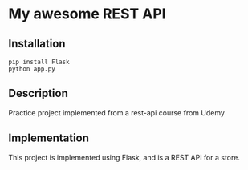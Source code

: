 # My awesome REST API

## Installation

```
pip install Flask
python app.py
```

## Description

Practice project implemented from a rest-api course from Udemy

## Implementation

This project is implemented using Flask, and is a REST API for a store.
